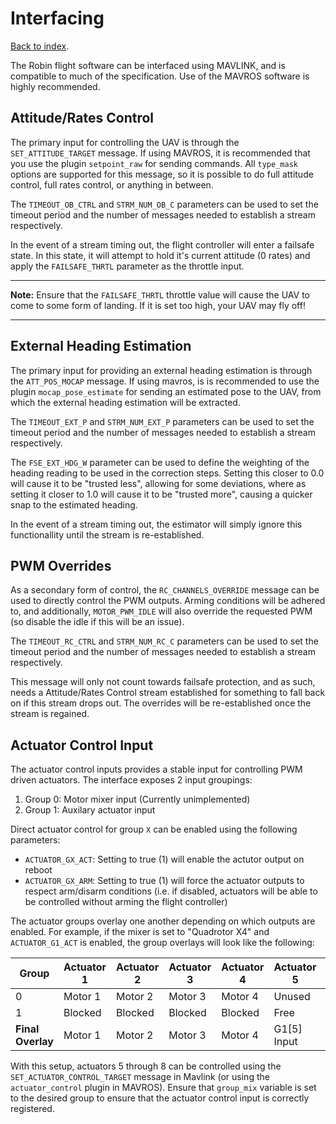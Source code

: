# Interfacing
[Back to index](README.md).

The Robin flight software can be interfaced using MAVLINK, and is compatible to much of the specification. Use of the MAVROS software is highly recommended.

## Attitude/Rates Control
The primary input for controlling the UAV is through the `SET_ATTITUDE_TARGET` message. If using MAVROS, it is recommended that you use the plugin `setpoint_raw` for sending commands. All `type_mask` options are supported for this message, so it is possible to do full attitude control, full rates control, or anything in between.

The `TIMEOUT_OB_CTRL` and `STRM_NUM_OB_C` parameters can be used to set the timeout period and the number of messages needed to establish a stream respectively.

In the event of a stream timing out, the flight controller will enter a failsafe state. In this state, it will attempt to hold it's current attitude (0 rates) and apply the `FAILSAFE_THRTL` parameter as the throttle input.

---
**Note:** Ensure that the `FAILSAFE_THRTL` throttle value will cause the UAV to come to some form of landing. If it is set too high, your UAV may fly off!

---

## External Heading Estimation
The primary input for providing an external heading estimation is through the `ATT_POS_MOCAP` message. If using mavros, is is recommended to use the plugin `mocap_pose_estimate` for sending an estimated pose to the UAV, from which the external heading estimation will be extracted.

The `TIMEOUT_EXT_P` and `STRM_NUM_EXT_P` parameters can be used to set the timeout period and the number of messages needed to establish a stream respectively.

The `FSE_EXT_HDG_W` parameter can be used to define the weighting of the heading reading to be used in the correction steps. Setting this closer to 0.0 will cause it to be "trusted less", allowing for some deviations, where as setting it closer to 1.0 will cause it to be "trusted more", causing a quicker snap to the estimated heading.

In the event of a stream timing out, the estimator will simply ignore this functionallity until the stream is re-established.

## PWM Overrides
As a secondary form of control, the `RC_CHANNELS_OVERRIDE` message can be used to directly control the PWM outputs. Arming conditions will be adhered to, and additionally, `MOTOR_PWM_IDLE` will also override the requested PWM (so disable the idle if this will be an issue).

The `TIMEOUT_RC_CTRL` and `STRM_NUM_RC_C` parameters can be used to set the timeout period and the number of messages needed to establish a stream respectively.

This message will only not count towards failsafe protection, and as such, needs a Attitude/Rates Control stream established for something to fall back on if this stream drops out. The overrides will be re-established once the stream is regained.

## Actuator Control Input
The actuator control inputs provides a stable input for controlling PWM driven actuators. The interface exposes 2 input groupings:
1. Group 0: Motor mixer input (Currently unimplemented)
2. Group 1: Auxilary actuator input

Direct actuator control for group `X` can be enabled using the following parameters:
- `ACTUATOR_GX_ACT`: Setting to true (1) will enable the actutor output on reboot
- `ACTUATOR_GX_ARM`: Setting to true (1) will force the actuator outputs to respect arm/disarm conditions (i.e. if disabled, actuators will be able to be controlled without arming the flight controller)

The actuator groups overlay one another depending on which outputs are enabled. For example, if the mixer is set to "Quadrotor X4" and `ACTUATOR_G1_ACT` is enabled, the group overlays will look like the following:

| **Group** | **Actuator 1** | **Actuator 2** | **Actuator 3** | **Actuator 4** | **Actuator 5** | **Actuator 6** | **Actuator 7** | **Actuator 8** |
| --- | --- | --- | --- | --- | --- | --- | --- | --- |
| 0 | Motor 1 | Motor 2 | Motor 3 | Motor 4 | Unused | Unused | Unused | Unused |
| 1 | Blocked | Blocked | Blocked | Blocked | Free | Free | Free | Free |
| **Final Overlay** | Motor 1 | Motor 2 | Motor 3 | Motor 4 | G1[5] Input | G1[6] Input | G1[7] Input | G1[8] Input |

With this setup, actuators 5 through 8 can be controlled using the `SET_ACTUATOR_CONTROL_TARGET` message in Mavlink (or using the `actuator_control` plugin in MAVROS). Ensure that `group_mix` variable is set to the desired group to ensure that the actuator control input is correctly registered.
